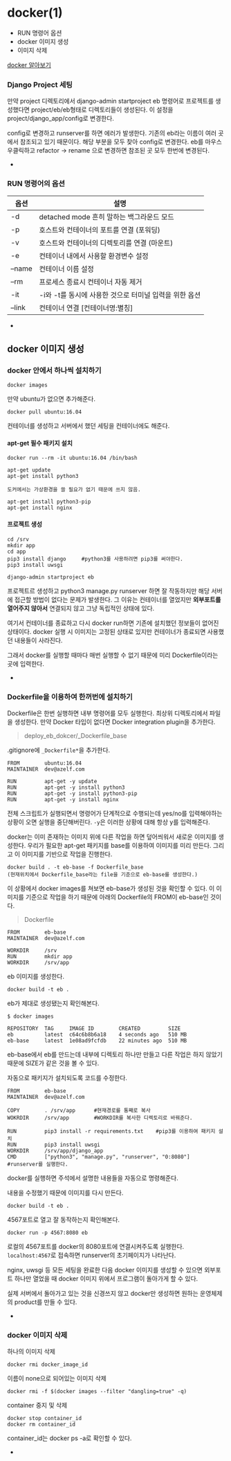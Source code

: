 # docker(1)

- RUN 명령어 옵션
- docker 이미지 생성
- 이미지 삭제

[docker 알아보기](https://subicura.com/2017/01/19/docker-guide-for-beginners-2.html)


### Django Project 세팅

만약 project 디렉토리에서 django-admin startproject eb 명령어로 프로젝트를 생성했다면 project/eb/eb형태로 디렉토리들이 생성된다. 이 설정을 project/django_app/config로 변경한다.

config로 변경하고 runserver를 하면 에러가 발생한다. 기존의 eb라는 이름이 여러 곳에서 참조되고 있기 때문이다. 해당 부분을 모두 찾아 config로 변경한다. eb를 마우스 우클릭하고 refactor -> rename 으로 변경하면 참조된 곳 모두 한번에 변경된다.

-

### RUN 명령어의 옵션

옵션|설명
---|---
-d|detached mode 흔히 말하는 백그라운드 모드
-p|호스트와 컨테이너의 포트를 연결 (포워딩)
-v|호스트와 컨테이너의 디렉토리를 연결 (마운트)
-e|컨테이너 내에서 사용할 환경변수 설정
–name|컨테이너 이름 설정
–rm|프로세스 종료시 컨테이너 자동 제거
-it|-i와 -t를 동시에 사용한 것으로 터미널 입력을 위한 옵션
–link|컨테이너 연결 [컨테이너명:별칭]

-

## docker 이미지 생성

### docker 안에서 하나씩 설치하기
```
docker images
```
만약 ubuntu가 없으면 추가해준다.
```
docker pull ubuntu:16.04
```
컨테이너를 생성하고 서버에서 했던 세팅을 컨테이너에도 해준다. 


#### apt-get 필수 패키지 설치
```
docker run --rm -it ubuntu:16.04 /bin/bash

apt-get update
apt-get install python3

도커에서는 가상환경을 쓸 필요가 없기 때문에 쓰지 않음.

apt-get install python3-pip
apt-get install nginx
```

#### 프로젝트 생성
```
cd /srv
mkdir app
cd app
pip3 install django		#python3를 사용하려면 pip3를 써야한다.
pip3 install uwsgi

django-admin startproject eb
```
프로젝트르 생성하고 python3 manage.py runserver 하면 잘 작동하지만 해당 서버에 접근할 방법이 없다는 문제가 발생한다. 그 이유는 컨테이너를 열었지만 **외부포트를 열어주지 않아서** 연결되지 않고 그냥 독립적인 상태에 있다.

여기서 컨테이너를 종료하고 다시 docker run하면 기존에 설치했던 정보들이 없어진 상태이다. docker 실행 시 이미지는 고정된 상태로 있지만 컨테이너가 종료되면 사용했던 내용들이 사라진다. 

그래서 docker를 실행할 때마다 매번 실행할 수 없기 때문에 미리 Dockerfile이라는 곳에 입력한다.  

-

### Dockerfile을 이용하여 한꺼번에 설치하기

Dockerfile은 한번 실행하면 내부 명령어를 모두 실행한다. 최상위 디렉토리에서 파일을 생성한다. 만약 Docker 타입이 없다면 Docker integration plugin을 추가한다. 

> deploy_eb_dokcer/_Dockerfile_base

.gitignore에 `_Dockerfile*`을 추가한다. 

```
FROM        ubuntu:16.04
MAINTAINER  dev@azelf.com

RUN         apt-get -y update
RUN         apt-get -y install python3
RUN         apt-get -y install python3-pip
RUN         apt-get -y install nginx
```
전체 스크립트가 실행되면서 명령어가 단계적으로 수행되는데 yes/no를 입력해야하는 상황이 오면 실행을 중단해버린다. `-y`은 이러한 상황에 대해 항상 y를 입력해준다. 

docker는 이미 존재하는 이미지 위에 다른 작업을 하면 덮어씌워서 새로운 이미지를 생성한다. 우리가 필요한 apt-get 패키지를 base를 이용하여 이미지를 미리 만든다. 그리고 이 이미지를 기반으로 작업을 진행한다.
```
docker build . -t eb-base -f Dockerfile_base
(현재위치에서 Dockerfile_base라는 file을 기준으로 eb-base를 생성한다.)
```

이 상황에서 docker images를 쳐보면 eb-base가 생성된 것을 확인할 수 있다. 이 이미지를 기준으로 작업을 하기 때문에 아래의 Dockerfile의 FROM이 eb-base인 것이다.

> Dockerfile

```
FROM        eb-base
MAINTAINER  dev@azelf.com

WORKDIR		/srv
RUN			mkdir app
WORKDIR		/srv/app
```

eb 이미지를 생성한다.
```
docker build -t eb .
```

eb가 제대로 생성됐는지 확인해본다.
```
$ docker images

REPOSITORY	TAG		IMAGE ID		CREATED			SIZE
eb          latest  c64c6b8b6a18    4 seconds ago   510 MB
eb-base     latest  1e08ad9fcfdb    22 minutes ago  510 MB
```
eb-base에서 eb를 만드는데 내부에 디렉토리 하나만 만들고 다른 작업은 하지 않았기 때문에 SIZE가 같은 것을 볼 수 있다.

자동으로 패키지가 설치되도록 코드를 수정한다.
```
FROM        eb-base
MAINTAINER  dev@azelf.com

COPY		. /srv/app		#현재경로를 통째로 복사
WOKRDIR		/srv/app		#WORKDIR를 복사한 디렉토리로 바꿔준다.

RUN			pip3 install -r requirements.txt	#pip3를 이용하여 패키지 설치
RUN			pip3 install uwsgi
WORKDIR		/srv/app/django_app					
CMD         ["python3", "manage.py", "runserver", "0:8080"] 	#runserver를 실행한다.
```
docker를 실행하면 주석에서 설명한 내용들을 자동으로 명령해준다. 

내용을 수정했기 때문에 이미지를 다시 만든다.
```
docker build -t eb .
``` 

4567포트로 열고 잘 동작하는지 확인해본다. 
```
docker run -p 4567:8080 eb
```
로컬의 4567포트를 docker의 8080포트에 연결시켜주도록 실행한다.
`localhost:4567`로 접속하면 runserver의 초기페이지가 나타난다.

nginx, uwsgi 등 모든 세팅을 완료한 다음 docker 이미지를 생성할 수 있으면 외부포트 하나만 열었을 때 docker 이미지 위에서 프로그램이 돌아가게 할 수 있다.  

실제 서버에서 돌아가고 있는 것을 신경쓰지 않고 docker만 생성하면 원하는 운영체제의 product를 만들 수 있다.

-

### docker 이미지 삭제

하나의 이미지 삭제
```
docker rmi docker_image_id
```

이름이 none으로 되어있는 이미지 삭제
```
docker rmi -f $(docker images --filter "dangling=true" -q)
```

container 중지 및 삭제
```
docker stop container_id
docker rm container_id
```
container_id는 docker ps -a로 확인할 수 있다.

-

